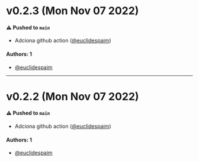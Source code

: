 # v0.2.3 (Mon Nov 07 2022)

#### ⚠️ Pushed to `main`

- Adciona github action ([@euclidespaim](https://github.com/euclidespaim))

#### Authors: 1

- [@euclidespaim](https://github.com/euclidespaim)

---

# v0.2.2 (Mon Nov 07 2022)

#### ⚠️ Pushed to `main`

- Adciona github action ([@euclidespaim](https://github.com/euclidespaim))

#### Authors: 1

- [@euclidespaim](https://github.com/euclidespaim)
